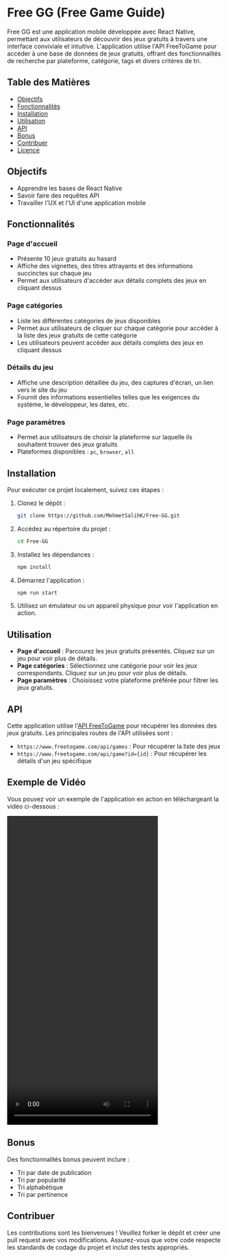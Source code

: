 ﻿# Free GG (Free Game Guide)

Free GG est une application mobile développée avec React Native, permettant aux utilisateurs de découvrir des jeux gratuits à travers une interface conviviale et intuitive. L'application utilise l'API FreeToGame pour accéder à une base de données de jeux gratuits, offrant des fonctionnalités de recherche par plateforme, catégorie, tags et divers critères de tri.

## Table des Matières

- [Objectifs](#objectifs)
- [Fonctionnalités](#fonctionnalités)
- [Installation](#installation)
- [Utilisation](#utilisation)
- [API](#api)
- [Bonus](#bonus)
- [Contribuer](#contribuer)
- [Licence](#licence)

## Objectifs

- Apprendre les bases de React Native
- Savoir faire des requêtes API
- Travailler l'UX et l'UI d'une application mobile

## Fonctionnalités

### Page d'accueil

- Présente 10 jeux gratuits au hasard
- Affiche des vignettes, des titres attrayants et des informations succinctes sur chaque jeu
- Permet aux utilisateurs d'accéder aux détails complets des jeux en cliquant dessus

### Page catégories

- Liste les différentes catégories de jeux disponibles
- Permet aux utilisateurs de cliquer sur chaque catégorie pour accéder à la liste des jeux gratuits de cette catégorie
- Les utilisateurs peuvent accéder aux détails complets des jeux en cliquant dessus

### Détails du jeu

- Affiche une description détaillée du jeu, des captures d'écran, un lien vers le site du jeu
- Fournit des informations essentielles telles que les exigences du système, le développeur, les dates, etc.

### Page paramètres

- Permet aux utilisateurs de choisir la plateforme sur laquelle ils souhaitent trouver des jeux gratuits
- Plateformes disponibles : `pc`, `browser`, `all`

## Installation

Pour exécuter ce projet localement, suivez ces étapes :

1. Clonez le dépôt :
    ```sh
    git clone https://github.com/MehmetSalihK/Free-GG.git
    ```

2. Accédez au répertoire du projet :
    ```sh
    cd Free-GG
    ```

3. Installez les dépendances :
    ```sh
    npm install
    ```

4. Démarrez l'application :
    ```sh
    npm run start
    ```

5. Utilisez un émulateur ou un appareil physique pour voir l'application en action.

## Utilisation

- **Page d'accueil** : Parcourez les jeux gratuits présentés. Cliquez sur un jeu pour voir plus de détails.
- **Page catégories** : Sélectionnez une catégorie pour voir les jeux correspondants. Cliquez sur un jeu pour voir plus de détails.
- **Page paramètres** : Choisissez votre plateforme préférée pour filtrer les jeux gratuits.

## API

Cette application utilise l'[API FreeToGame](https://www.freetogame.com/api-doc) pour récupérer les données des jeux gratuits. Les principales routes de l'API utilisées sont :

- `https://www.freetogame.com/api/games` : Pour récupérer la liste des jeux
- `https://www.freetogame.com/api/game?id={id}` : Pour récupérer les détails d'un jeu spécifique

## Exemple de Vidéo

Vous pouvez voir un exemple de l'application en action en téléchargeant la vidéo ci-dessous :

<video src="https://github.com/user-attachments/assets/b1e5ad97-40e3-4d91-b4e0-0134fe934f6a" width="352" height="720"></video>

## Bonus

Des fonctionnalités bonus peuvent inclure :

- Tri par date de publication
- Tri par popularité
- Tri alphabétique
- Tri par pertinence

## Contribuer

Les contributions sont les bienvenues ! Veuillez forker le dépôt et créer une pull request avec vos modifications. Assurez-vous que votre code respecte les standards de codage du projet et inclut des tests appropriés.
